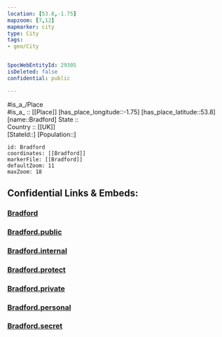 ```yaml
---
location: [53.8,-1.75] 
mapzoom: [7,12] 
mapmarker: city 
type: City
tags:
- geo/City


SpocWebEntityId: 29305
isDeleted: false
confidential: public

---
```

#is_a_/Place  
#is_a_ :: [[Place]] 
[has_place_longitude::-1.75] 
[has_place_latitude::53.8] 
[name::Bradford] 
State ::  
Country :: [[UK]]  
[StateId::] 
[Population::] 



```leaflet
id: Bradford
coordinates: [[Bradford]] 
markerFile: [[Bradford]] 
defaultZoom: 11 
maxZoom: 18
```


## Confidential Links & Embeds: 

### [Bradford](/_Standards/Earth/Continent/Europe/Europe~North/UK/England/Regions~England/Yorkshire_and_the_Humber/Yorkshire~West/Bradford,County/cities~Bradford/Bradford.md) 

### [Bradford.public](/_public/Earth/Continent/Europe/Europe~North/UK/England/Regions~England/Yorkshire_and_the_Humber/Yorkshire~West/Bradford,County/cities~Bradford/Bradford.public.md) 

### [Bradford.internal](/_internal/Earth/Continent/Europe/Europe~North/UK/England/Regions~England/Yorkshire_and_the_Humber/Yorkshire~West/Bradford,County/cities~Bradford/Bradford.internal.md) 

### [Bradford.protect](/_protect/Earth/Continent/Europe/Europe~North/UK/England/Regions~England/Yorkshire_and_the_Humber/Yorkshire~West/Bradford,County/cities~Bradford/Bradford.protect.md) 

### [Bradford.private](/_private/Earth/Continent/Europe/Europe~North/UK/England/Regions~England/Yorkshire_and_the_Humber/Yorkshire~West/Bradford,County/cities~Bradford/Bradford.private.md) 

### [Bradford.personal](/_personal/Earth/Continent/Europe/Europe~North/UK/England/Regions~England/Yorkshire_and_the_Humber/Yorkshire~West/Bradford,County/cities~Bradford/Bradford.personal.md) 

### [Bradford.secret](/_secret/Earth/Continent/Europe/Europe~North/UK/England/Regions~England/Yorkshire_and_the_Humber/Yorkshire~West/Bradford,County/cities~Bradford/Bradford.secret.md)

